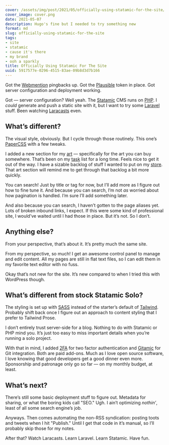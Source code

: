 ```yaml
---
cover: /assets/img/post/2021/05/officially-using-statamic-for-the-site/cover.png
cover_image: cover.png
date: 2021-05-07
description: Hugo's fine but I needed to try something new
format: md
slug: officially-using-statamic-for-the-site
tags:
- site
- statamic
- cause it's there
- my brand
- ooh a sparkly
title: Officially Using Statamic For The Site
uuid: 5917577e-0296-4515-83ae-09b8d3d7b166
---
```


Got the [Webmention][webmention] pingbacks up.  Got the [Plausible][plausible] token in place.  Got
server configuration and deployment working.

Got — server configuration?  Well yeah.  The [Statamic][statamic] CMS runs on [PHP][php].  I
*could* generate and push a static site with it, but I want to try some
[Laravel][laravel] stuff.  Been watching [Laracasts][laracasts] even.

## What’s different?

The visual style, obviously.  But I cycle through those routinely.  This one’s
[PaperCSS][paper-css] with a few tweaks.

I added a new section for my [art][] — specifically for the art you can buy
somewhere.  That’s been on my [task][] list for a long time.  Feels nice to get it
out of the way.  I have a sizable backlog of stuff I wanted to put on my
[store][].  That art section will remind me to get through that backlog a bit more
quickly.

You can search!
Just by title or tag for now, but I’ll add more as I figure out how to fine tune it.
And because you can search, I’m not *as* worried about how pagination is handled.
I’m sure I’ll add something later.

And also because you can search, I haven’t gotten to the page aliases yet.
Lots of broken inbound links, I expect.
If this were some kind of professional site, I would’ve waited until I had those in place.
But it’s not.
So I don’t.

## Anything else?

From your perspective, that’s about it.  It’s pretty much the same site.

From my perspective, so much!  I get an awesome control panel to manage and
edit content.  All my pages are still in flat text files, so I can edit them in
my favorite text editor with no fuss.

Okay that’s not new for the site.  It’s new compared to when I tried this with
WordPress though.

## What’s different from stock Statamic Solo?

The styling is set up with [SASS][sass] instead of the starter’s default of
[Tailwind][tailwind].  Probably shift back once I figure out an approach to
content styling that I prefer to Tailwind Prose.

I don’t entirely trust server-side for a blog.  Nothing to do with Statamic or
PHP mind you.  It’s just too easy to miss important details when you’re running
a solo project.

With that in mind, I added [2FA][2fa] for two factor authentication and
[Gitamic][gitamic] for Git integration.  Both are paid add-ons.  Much as I love
open source software, I love knowing that good developers get a good dinner
even more.  Sponsorship and patronage only go so far — on my monthly budget, at
least.

## What’s next?

There’s still some basic deployment stuff to figure out.  Metadata for sharing,
or what the boring kids call "SEO." Ugh.  I ain’t optimizing *nothin’*, least
of all some search engine’s job.

Anyways.  Then comes automating the non-RSS syndication: posting toots and
tweets when I hit "Publish." Until I get that code in it’s manual, so I’ll
probably skip those for my notes.

After that?  Watch Laracasts.  Learn Laravel.  Learn Statamic.  Have fun.

[webmention]: https://webmention.io
[plausible]: https://plausible.io
[statamic]: https://statamic.com
[php]: https://php.net
[laravel]: https://laravel.com/
[laracasts]: https://laracasts.com/
[paper-css]: https://www.getpapercss.com/
[art]: /art
[task]: /tags/taskwarrior
[store]: https://www.designbyhumans.com/shop/randomgeek/
[sass]: https://sass-lang.com/
[tailwind]: https://tailwindcss.com/
[2fa]: https://statamic.com/addons/jrc9designstudio/2fa
[gitamic]: https://statamic.com/addons/simonhamp/gitamic